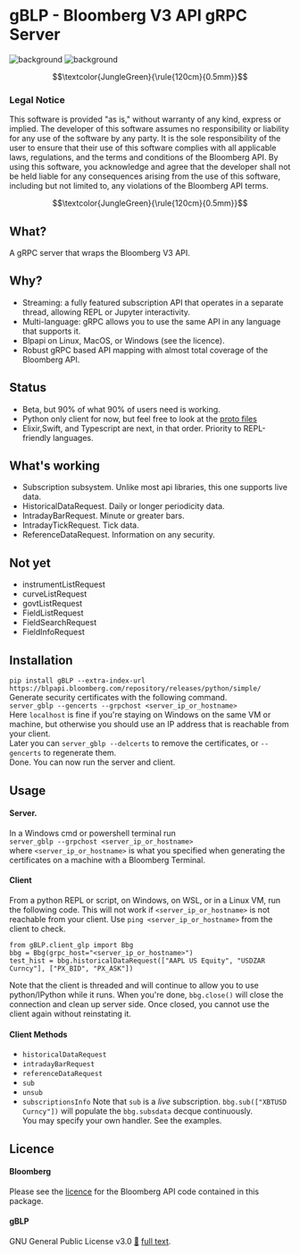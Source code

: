 # gBLP - Bloomberg V3 API gRPC Server

![background](images/finvids.gif#gh-dark-mode-only)
![background](images/finvids.gif#gh-light-mode-only)


$$\textcolor{JungleGreen}{\rule{120cm}{0.5mm}}$$
### Legal Notice
This software is provided "as is," without warranty of any kind, express or implied. The developer of this software assumes no responsibility or liability for any use of the software by any party. It is the sole responsibility of the user to ensure that their use of this software complies with all applicable laws, regulations, and the terms and conditions of the Bloomberg API. By using this software, you acknowledge and agree that the developer shall not be held liable for any consequences arising from the use of this software, including but not limited to, any violations of the Bloomberg API terms.

$$\textcolor{JungleGreen}{\rule{120cm}{0.5mm}}$$

## What?
A gRPC server that wraps the Bloomberg V3 API. 


## Why?
* Streaming: a fully featured subscription API that operates in a separate thread, allowing REPL or Jupyter interactivity.
* Multi-language: gRPC allows you to use the same API in any language that supports it. 
* Blpapi on Linux, MacOS, or Windows (see the licence).
* Robust gRPC based API mapping with almost total coverage of the Bloomberg API. 


## Status
* Beta, but 90% of what 90% of users need is working.
* Python only client for now, but feel free to look at the [proto files](protos/bloomberg.proto)
* Elixir,Swift, and Typescript are next, in that order. Priority to REPL-friendly languages. 


## What's working

* Subscription subsystem. Unlike most api libraries, this one supports live data. 
* HistoricalDataRequest. Daily or longer periodicity data. 
* IntradayBarRequest. Minute or greater bars.
* IntradayTickRequest. Tick data.
* ReferenceDataRequest. Information on any security. 

## Not yet
* instrumentListRequest
* curveListRequest
* govtListRequest
* FieldListRequest
* FieldSearchRequest
* FieldInfoRequest

## Installation
`pip install gBLP --extra-index-url https://blpapi.bloomberg.com/repository/releases/python/simple/`  
Generate security certificates with the following command.   
`server_gblp --gencerts --grpchost <server_ip_or_hostname>`  
Here `localhost` is fine if you're staying on Windows on the same VM or machine, but otherwise you should use an IP address that is reachable from your client.  
Later you can `server_gblp --delcerts` to remove the certificates, or `--gencerts` to regenerate them.  
Done. You can now run the server and client.  

## Usage
#### Server. 
In a Windows cmd or powershell terminal run  
`server_gblp --grpchost <server_ip_or_hostname>`  
where `<server_ip_or_hostname>` is what you specified when generating the certificates on a machine with a Bloomberg Terminal.

#### Client
From a python REPL or script, on Windows, on WSL, or in a Linux VM, run the following code. This will not work if `<server_ip_or_hostname>` is not reachable from your client. Use `ping <server_ip_or_hostname>` from the client to check.
```
from gBLP.client_glp import Bbg
bbg = Bbg(grpc_host="<server_ip_or_hostname>")
test_hist = bbg.historicalDataRequest(["AAPL US Equity", "USDZAR Curncy"], ["PX_BID", "PX_ASK"])
```
Note that the client is threaded and will continue to allow you to use python/IPython while it runs. 
When you're done, `bbg.close()` will close the connection and clean up server side. Once closed, you cannot use the client again without reinstating it. 

#### Client Methods
* `historicalDataRequest`
* `intradayBarRequest`
* `referenceDataRequest`
* `sub`
* `unsub`
* `subscriptionsInfo`
Note that `sub` is a _live_ subscription. `bbg.sub(["XBTUSD Curncy"])` will populate the `bbg.subsdata` decque continuously.  
You may specify your own handler. See the examples. 

## Licence
#### Bloomberg
Please see the [licence](https://github.com/vegabook/gBLP/blob/main/src/bbg_copyright.txt) for the Bloomberg API code contained in this package. 
#### gBLP
GNU General Public License v3.0 [🔗](https://www.gnu.org/licenses/gpl-3.0.en.html) [full text](https://www.gnu.org/licenses/gpl-3.0.html).

 

